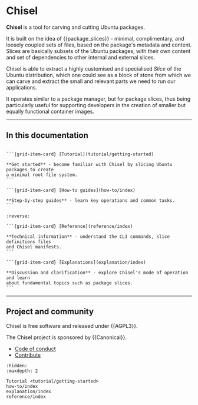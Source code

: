 # Chisel

**Chisel** is a tool for carving and cutting Ubuntu packages.

It is built on the idea of {{package_slices}} - minimal, complimentary, and
loosely coupled sets of files, based on the package's metadata and content.
Slices are basically subsets of the Ubuntu packages, with their own content and
set of dependencies to other internal and external slices.

Chisel is able to extract a highly customised and specialised _Slice_ of the
Ubuntu distribution, which one could see as a block of stone from which we can
carve and extract the small and relevant parts we need to run our applications.

It operates similar to a package manager, but for package slices, thus being
particularly useful for supporting developers in the creation of smaller but
equally functional container images.

---------

## In this documentation

````{grid} 1 1 2 2

```{grid-item-card} [Tutorial](tutorial/getting-started)

**Get started** - become familiar with Chisel by slicing Ubuntu packages to create
a minimal root file system.
```

```{grid-item-card} [How-to guides](how-to/index)

**Step-by-step guides** - learn key operations and common tasks.
```

````

````{grid} 1 1 2 2
:reverse:

```{grid-item-card} [Reference](reference/index)

**Technical information** - understand the CLI commands, slice definitions files
and Chisel manifests.
```

```{grid-item-card} [Explanations](explanation/index)

**Discussion and clarification** - explore Chisel's mode of operation and learn
about fundamental topics such as package slices.
```

````

---------

## Project and community

Chisel is free software and released under {{AGPL3}}.

The Chisel project is sponsored by {{Canonical}}.

- [Code of conduct](https://ubuntu.com/community/ethos/code-of-conduct)
- [Contribute](https://github.com/canonical/chisel)


```{toctree}
:hidden:
:maxdepth: 2

Tutorial <tutorial/getting-started>
how-to/index
explanation/index
reference/index
```
